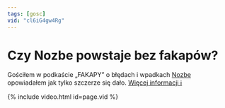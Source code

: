 ```yaml
---
tags: [gosc]
vid: "cl6iG4gw4Rg"
---
```


# Czy Nozbe powstaje bez fakapów?

Gościłem w podkaście „FAKAPY” o błędach i wpadkach [Nozbe][n] opowiadałem jak tylko szczerze się dało.
 [Więcej informacji ℹ️][l]

{% include video.html id=page.vid %}

<!--More-->



[l]: https://spoti.fi/33MVDTW

[n]: https://michael.gratis/nozbe_pl
[np]: https://michael.gratis/nozbepersonal_pl